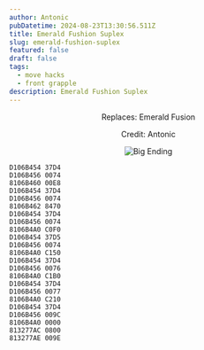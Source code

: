 ```yaml
---
author: Antonic
pubDatetime: 2024-08-23T13:30:56.511Z
title: Emerald Fushion Suplex
slug: emerald-fushion-suplex
featured: false
draft: false
tags:
  - move hacks
  - front grapple
description: Emerald Fushion Suplex
---
```

<center>
Replaces: Emerald Fusion <p>
Credit: Antonic

![Big Ending](../assets/emerald-fushion-suplex.gif)
</center>

```text
D106B454 37D4
D106B456 0074
8106B460 00E8
D106B454 37D4
D106B456 0074
8106B462 8470
D106B454 37D4
D106B456 0074
8106B4A0 C0F0
D106B454 37D5
D106B456 0074
8106B4A0 C150
D106B454 37D4
D106B456 0076
8106B4A0 C1B0
D106B454 37D4
D106B456 0077
8106B4A0 C210
D106B454 37D4
D106B456 009C
8106B4A0 0000
813277AC 0800
813277AE 009E
```
